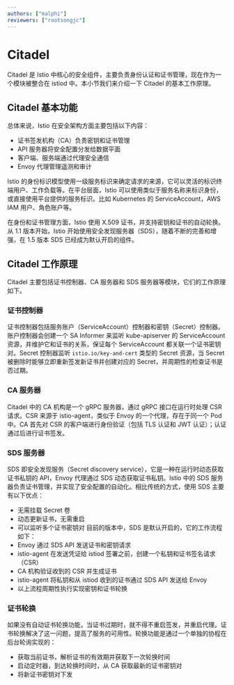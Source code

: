 ```yaml
---
authors: ["malphi"]
reviewers: ["rootsongjc"]
---
```


# Citadel

Citadel 是 Istio 中核心的安全组件，主要负责身份认证和证书管理，现在作为一个模块被整合在 istiod 中。本小节我们来介绍一下 Citadel 的基本工作原理。

## Citadel 基本功能

总体来说，Istio 在安全架构方面主要包括以下内容：
- 证书签发机构（CA）负责密钥和证书管理
- API 服务器将安全配置分发给数据平面
- 客户端、服务端通过代理安全通信
- Envoy 代理管理遥测和审计

Istio 的身份标识模型使用一级服务标识来确定请求的来源，它可以灵活的标识终端用户、工作负载等。在平台层面，Istio 可以使用类似于服务名称来标识身份，或直接使用平台提供的服务标识。比如 Kubernetes 的 ServiceAccount，AWS IAM 用户、角色账户等。

在身份和证书管理方面，Istio 使用 X.509 证书，并支持密钥和证书的自动轮换。从 1.1 版本开始，Istio 开始使用安全发现服务器（SDS），随着不断的完善和增强，在 1.5 版本 SDS 已经成为默认开启的组件。

## Citadel 工作原理

Citadel 主要包括证书控制器、CA 服务器和 SDS 服务器等模块，它们的工作原理如下。

### 证书控制器

证书控制器包括服务账户（ServiceAccount）控制器和密钥（Secret）控制器。账户控制器会创建一个 SA Informer 来监听 kube-apiserver 的 ServiceAccount 资源，并维护它和证书的关系，保证每个 ServiceAccount 都关联一个证书密钥对。Secret 控制器监听 `istio.io/key-and-cert` 类型的 Secret 资源，当 Secret 被删除时能够立即重新签发新证书并创建对应的 Secret，并周期性的检查证书是否过期。

### CA 服务器

Citadel 中的 CA 机构是一个 gRPC 服务器，通过 gRPC 接口在运行时处理 CSR 请求。CSR 来源于 istio-agent，类似于 Envoy 的一个代理，存在于同一个 Pod 中。CA 首先对 CSR 的客户端进行身份验证（包括 TLS 认证和 JWT 认证）；认证通过后进行证书签发。

### SDS 服务器

SDS 即安全发现服务（Secret discovery service），它是一种在运行时动态获取证书私钥的 API，Envoy 代理通过 SDS 动态获取证书私钥。Istio 中的 SDS 服务器负责证书管理，并实现了安全配置的自动化。相比传统的方式，使用 SDS 主要有以下优点：
- 无需挂载 Secret 卷
- 动态更新证书，无需重启
- 可以监听多个证书密钥对
目前的版本中，SDS 是默认开启的，它的工作流程如下：
- Envoy 通过 SDS API 发送证书和密钥请求
- istio-agent 在发送凭证给 istiod 签署之前，创建一个私钥和证书签名请求（CSR）
- CA 机构验证收到的 CSR 并生成证书
- istio-agent 将私钥和从 istiod 收到的证书通过 SDS API 发送给 Envoy
- 以上流程周期性执行实现密钥和证书轮换

### 证书轮换

如果没有自动证书轮换功能，当证书过期时，就不得不重启签发，并重启代理。证书轮换解决了这一问题，提高了服务的可用性。轮换功能是通过一个单独的协程在后台轮询实现的：
- 获取当前证书，解析证书的有效期并获取下一次轮换时间
- 启动定时器，到达轮换时间时，从 CA 获取最新的证书密钥对
- 将新证书密钥对下发
